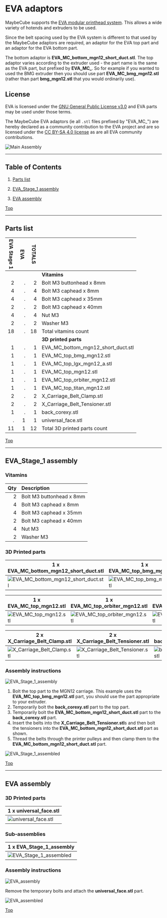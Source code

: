 <a name="TOP"></a>

# EVA adaptors

MaybeCube supports the [EVA modular printhead system](https://main.eva-3d.page). This allows a wide variety of hotends
and extruders to be used.

Since the belt spacing used by the EVA system is different to that used by the MaybeCube
adaptors are required, an adaptor for the EVA top part and an adaptor for the EVA bottom part.

The bottom adaptor is **EVA_MC_bottom_mgn12_short_duct.stl**.
The top adaptor varies according to the extruder used - the part name is the same as the EVA part, but prefixed by **EVA_MC_**.
So for example if you wanted to used the BMG extruder then you should use part **EVA_MC_bmg_mgn12.stl**
(rather than part **bmg_mgn12.stl** that you would ordinarily use).

## License

EVA is licensed under the [GNU General Public License v3.0](https://github.com/EVA-3D/eva-main/blob/main/LICENSE)
and EVA parts may be used under those terms.

The MaybeCube EVA adaptors (ie all `.stl` files prefixed by "EVA_MC_") are hereby declared as a community contribution
to the EVA project and are so licensed under the [CC BY-SA 4.0 license](https://creativecommons.org/licenses/by-sa/4.0/)
as are all EVA community contributions.

![Main Assembly](assemblies/EVA_assembled.png)

<span></span>

---

## Table of Contents

1. [Parts list](#Parts_list)

1. [EVA_Stage_1 assembly](#EVA_Stage_1_assembly)
1. [EVA assembly](#EVA_assembly)

<span></span>
[Top](#TOP)

---
<a name="Parts_list"></a>

## Parts list


| <span style="writing-mode: vertical-rl; text-orientation: mixed;">EVA Stage 1</span> | <span style="writing-mode: vertical-rl; text-orientation: mixed;">EVA</span> | <span style="writing-mode: vertical-rl; text-orientation: mixed;">TOTALS</span> |  |
|-----:|-----:|------:|:---|
|      |      |       | **Vitamins** |
|   2  |   .  |    2  |  Bolt M3 buttonhead x  8mm |
|   4  |   .  |    4  |  Bolt M3 caphead x  8mm |
|   4  |   .  |    4  |  Bolt M3 caphead x 35mm |
|   2  |   .  |    2  |  Bolt M3 caphead x 40mm |
|   4  |   .  |    4  |  Nut M3 |
|   2  |   .  |    2  |  Washer  M3 |
|  18  |   .  |   18  | Total vitamins count |
|      |      |       | **3D printed parts** |
|   1  |   .  |    1  | EVA_MC_bottom_mgn12_short_duct.stl |
|   1  |   .  |    1  | EVA_MC_top_bmg_mgn12.stl |
|   1  |   .  |    1  | EVA_MC_top_lgx_mgn12_a.stl |
|   1  |   .  |    1  | EVA_MC_top_mgn12.stl |
|   1  |   .  |    1  | EVA_MC_top_orbiter_mgn12.stl |
|   1  |   .  |    1  | EVA_MC_top_titan_mgn12.stl |
|   2  |   .  |    2  | X_Carriage_Belt_Clamp.stl |
|   2  |   .  |    2  | X_Carriage_Belt_Tensioner.stl |
|   1  |   .  |    1  | back_corexy.stl |
|   .  |   1  |    1  | universal_face.stl |
|  11  |   1  |   12  | Total 3D printed parts count |

<span></span>
[Top](#TOP)

---
<a name="EVA_Stage_1_assembly"></a>

## EVA_Stage_1 assembly

### Vitamins

|Qty|Description|
|---:|:----------|
|2| Bolt M3 buttonhead x  8mm|
|4| Bolt M3 caphead x  8mm|
|4| Bolt M3 caphead x 35mm|
|2| Bolt M3 caphead x 40mm|
|4| Nut M3|
|2| Washer  M3|


### 3D Printed parts

| 1 x EVA_MC_bottom_mgn12_short_duct.stl | 1 x EVA_MC_top_bmg_mgn12.stl | 1 x EVA_MC_top_lgx_mgn12_a.stl |
|---|---|---|
| ![EVA_MC_bottom_mgn12_short_duct.stl](stls/EVA_MC_bottom_mgn12_short_duct.png) | ![EVA_MC_top_bmg_mgn12.stl](stls/EVA_MC_top_bmg_mgn12.png) | ![EVA_MC_top_lgx_mgn12_a.stl](stls/EVA_MC_top_lgx_mgn12_a.png) 


| 1 x EVA_MC_top_mgn12.stl | 1 x EVA_MC_top_orbiter_mgn12.stl | 1 x EVA_MC_top_titan_mgn12.stl |
|---|---|---|
| ![EVA_MC_top_mgn12.stl](stls/EVA_MC_top_mgn12.png) | ![EVA_MC_top_orbiter_mgn12.stl](stls/EVA_MC_top_orbiter_mgn12.png) | ![EVA_MC_top_titan_mgn12.stl](stls/EVA_MC_top_titan_mgn12.png) 


| 2 x X_Carriage_Belt_Clamp.stl | 2 x X_Carriage_Belt_Tensioner.stl | 1 x back_corexy.stl |
|---|---|---|
| ![X_Carriage_Belt_Clamp.stl](stls/X_Carriage_Belt_Clamp.png) | ![X_Carriage_Belt_Tensioner.stl](stls/X_Carriage_Belt_Tensioner.png) | ![back_corexy.stl](stls/back_corexy.png) 



### Assembly instructions

![EVA_Stage_1_assembly](assemblies/EVA_Stage_1_assembly.png)

1. Bolt the top part to the MGN12 carriage. This example uses the **EVA_MC_top_bmg_mgn12.stl** part, you should use the part
appropriate to your extruder.
2. Temporarily bolt the **back_corexy.stl** part to the top part.
3. Temporarily bolt the **EVA_MC_bottom_mgn12_short_duct.stl** part to the **back_corexy.stl** part.
4. Insert the belts into the **X_Carriage_Belt_Tensioner.stl**s and then bolt the tensioners into the
**EVA_MC_bottom_mgn12_short_duct.stl** part as shown.
5. Thread the belts through the printer pulleys and then clamp them to the **EVA_MC_bottom_mgn12_short_duct.stl** part.

![EVA_Stage_1_assembled](assemblies/EVA_Stage_1_assembled.png)

<span></span>
[Top](#TOP)

---
<a name="EVA_assembly"></a>

## EVA assembly

### 3D Printed parts

| 1 x universal_face.stl |
|---|
| ![universal_face.stl](stls/universal_face.png) 



### Sub-assemblies

| 1 x EVA_Stage_1_assembly |
|---|
| ![EVA_Stage_1_assembled](assemblies/EVA_Stage_1_assembled_tn.png) 



### Assembly instructions

![EVA_assembly](assemblies/EVA_assembly.png)

Remove the temporary bolts and attach the **universal_face.stl** part.

![EVA_assembled](assemblies/EVA_assembled.png)

<span></span>
[Top](#TOP)
